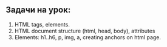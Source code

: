 ## Задачи на урок:

1. HTML tags, elements.
2. HTML document structure (html, head, body), attributes
3. Elements: h1..h6, p, img, a, creating anchors on html page.